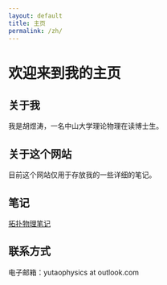 ```yaml
---
layout: default
title: 主页
permalink: /zh/
---
```


# 欢迎来到我的主页

## 关于我
我是胡煜涛，一名中山大学理论物理在读博士生。

## 关于这个网站
目前这个网站仅用于存放我的一些详细的笔记。

## 笔记
[拓扑物理笔记](/拓扑物理笔记.pdf)

## 联系方式
电子邮箱：yutaophysics at outlook.com
